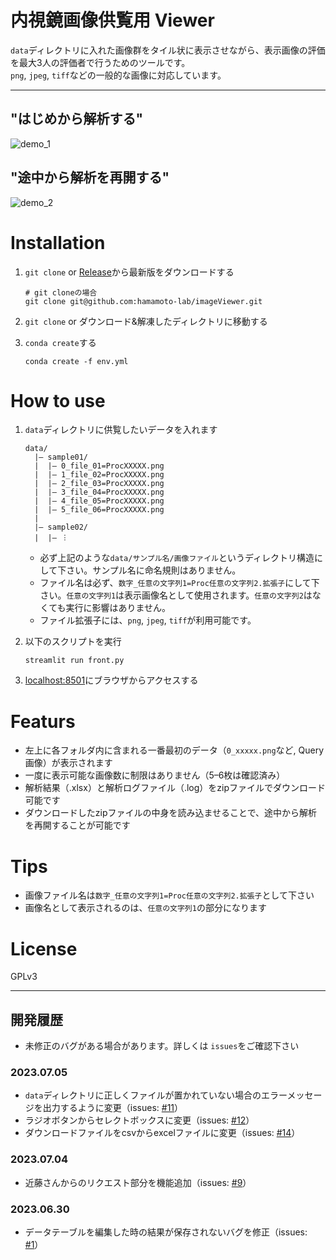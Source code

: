 # 内視鏡画像供覧用 Viewer

`data`ディレクトリに入れた画像群をタイル状に表示させながら、表示画像の評価を最大3人の評価者で行うためのツールです。  
`png`, `jpeg`, `tiff`などの一般的な画像に対応しています。

----------

## "はじめから解析する"
![demo_1](https://github.com/hamamoto-lab/imageViewer/assets/7193590/72532b5b-efeb-4feb-9052-9351b863515b)

## "途中から解析を再開する"
![demo_2](https://github.com/hamamoto-lab/imageViewer/assets/7193590/43570a53-c1ca-445f-a334-00de1fc803f1)



# Installation

1. `git clone` or [Release](https://github.com/hamamoto-lab/imageViewer/releases)から最新版をダウンロードする

   ```
   # git cloneの場合
   git clone git@github.com:hamamoto-lab/imageViewer.git
   ```
2. `git clone` or ダウンロード&解凍したディレクトリに移動する
3. `conda create`する

   ```
   conda create -f env.yml
   ```



# How to use

1. `data`ディレクトリに供覧したいデータを入れます

   ```
   data/
     |– sample01/
     |	|– 0_file_01=ProcXXXXX.png
     |	|– 1_file_02=ProcXXXXX.png
     |	|– 2_file_03=ProcXXXXX.png
     |	|– 3_file_04=ProcXXXXX.png
     |	|– 4_file_05=ProcXXXXX.png
     |	|– 5_file_06=ProcXXXXX.png
     |
     |– sample02/
     |	|– ︙

   ```
   - 必ず上記のような`data/サンプル名/画像ファイル`というディレクトリ構造にして下さい。サンプル名に命名規則はありません。
   - ファイル名は必ず、`数字_任意の文字列1=Proc任意の文字列2.拡張子`にして下さい。`任意の文字列1`は表示画像名として使用されます。`任意の文字列2`はなくても実行に影響はありません。
   - ファイル拡張子には、`png`, `jpeg`, `tiff`が利用可能です。

2. 以下のスクリプトを実行

   ```
   streamlit run front.py
   ```
3. [localhost:8501](http://localhost:8501)にブラウザからアクセスする


# Featurs
- 左上に各フォルダ内に含まれる一番最初のデータ（`0_xxxxx.png`など, Query画像）が表示されます
- 一度に表示可能な画像数に制限はありません（5–6枚は確認済み）
- 解析結果（.xlsx）と解析ログファイル（.log）をzipファイルでダウンロード可能です
- ダウンロードしたzipファイルの中身を読み込ませることで、途中から解析を再開することが可能です

# Tips
- 画像ファイル名は`数字_任意の文字列1=Proc任意の文字列2.拡張子`として下さい
- 画像名として表示されるのは、`任意の文字列1`の部分になります

# License
GPLv3

------------

## 開発履歴

- 未修正のバグがある場合があります。詳しくは `issues`をご確認下さい

### 2023.07.05
- `data`ディレクトリに正しくファイルが置かれていない場合のエラーメッセージを出力するように変更（issues: [#11](https://github.com/hamamoto-lab/imageViewer/issues/11)）
- ラジオボタンからセレクトボックスに変更（issues: [#12](https://github.com/hamamoto-lab/imageViewer/issues/12)）
- ダウンロードファイルをcsvからexcelファイルに変更（issues: [#14](https://github.com/hamamoto-lab/imageViewer/issues/14)）

### 2023.07.04

- 近藤さんからのリクエスト部分を機能追加（issues: [#9](https://github.com/hamamoto-lab/imageViewer/issues/9)）

### 2023.06.30

- データテーブルを編集した時の結果が保存されないバグを修正（issues: [#1](https://github.com/hamamoto-lab/imageViewer/issues/1)）
